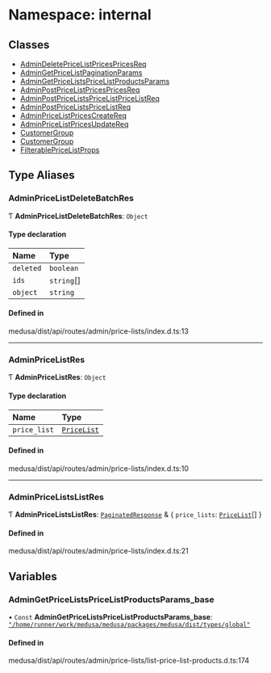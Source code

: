 # Namespace: internal

## Classes

- [AdminDeletePriceListPricesPricesReq](../classes/internal-17.AdminDeletePriceListPricesPricesReq.md)
- [AdminGetPriceListPaginationParams](../classes/internal-17.AdminGetPriceListPaginationParams.md)
- [AdminGetPriceListsPriceListProductsParams](../classes/internal-17.AdminGetPriceListsPriceListProductsParams.md)
- [AdminPostPriceListPricesPricesReq](../classes/internal-17.AdminPostPriceListPricesPricesReq.md)
- [AdminPostPriceListsPriceListPriceListReq](../classes/internal-17.AdminPostPriceListsPriceListPriceListReq.md)
- [AdminPostPriceListsPriceListReq](../classes/internal-17.AdminPostPriceListsPriceListReq.md)
- [AdminPriceListPricesCreateReq](../classes/internal-17.AdminPriceListPricesCreateReq.md)
- [AdminPriceListPricesUpdateReq](../classes/internal-17.AdminPriceListPricesUpdateReq.md)
- [CustomerGroup](../classes/internal-17.CustomerGroup.md)
- [CustomerGroup](../classes/internal-17.CustomerGroup-1.md)
- [FilterablePriceListProps](../classes/internal-17.FilterablePriceListProps.md)

## Type Aliases

### AdminPriceListDeleteBatchRes

Ƭ **AdminPriceListDeleteBatchRes**: `Object`

#### Type declaration

| Name | Type |
| :------ | :------ |
| `deleted` | `boolean` |
| `ids` | `string`[] |
| `object` | `string` |

#### Defined in

medusa/dist/api/routes/admin/price-lists/index.d.ts:13

___

### AdminPriceListRes

Ƭ **AdminPriceListRes**: `Object`

#### Type declaration

| Name | Type |
| :------ | :------ |
| `price_list` | [`PriceList`](../classes/internal.PriceList.md) |

#### Defined in

medusa/dist/api/routes/admin/price-lists/index.d.ts:10

___

### AdminPriceListsListRes

Ƭ **AdminPriceListsListRes**: [`PaginatedResponse`](internal-2.md#paginatedresponse) & { `price_lists`: [`PriceList`](../classes/internal.PriceList.md)[]  }

#### Defined in

medusa/dist/api/routes/admin/price-lists/index.d.ts:21

## Variables

### AdminGetPriceListsPriceListProductsParams\_base

• `Const` **AdminGetPriceListsPriceListProductsParams\_base**: [`"/home/runner/work/medusa/medusa/packages/medusa/dist/types/global"`](internal-7.__home_runner_work_medusa_medusa_packages_medusa_dist_types_global_.md)

#### Defined in

medusa/dist/api/routes/admin/price-lists/list-price-list-products.d.ts:174
